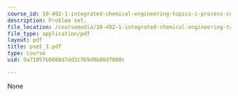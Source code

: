 ```yaml
---
course_id: 10-492-1-integrated-chemical-engineering-topics-i-process-control-by-design-fall-2004
description: Problem set.
file_location: /coursemedia/10-492-1-integrated-chemical-engineering-topics-i-process-control-by-design-fall-2004/0a71057b0088d7dd3c769d9b80d7008c_pset_3.pdf
file_type: application/pdf
layout: pdf
title: pset_3.pdf
type: course
uid: 0a71057b0088d7dd3c769d9b80d7008c

---
```

None